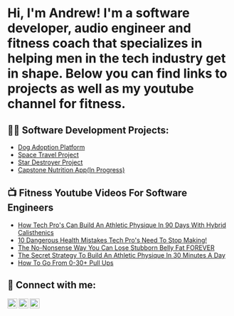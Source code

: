 <h1>Hi, I'm Andrew! I'm a software developer, audio engineer and fitness coach that specializes in helping men in the tech industry get in shape. Below you can find links to projects as well as my youtube channel for fitness.

<h2>👨‍💻 Software Development Projects:</h2>

  - [Dog Adoption Platform](https://github.com/AndrewL1498/19.10-Dog-Adoption-Platform-Project)
  - [Space Travel Project](https://github.com/AndrewL1498/15.12-Space-Travel-Project)
  - [Star Destroyer Project](https://github.com/AndrewL1498/15.7-Star-Destroyer-Project)
  - [Capstone Nutrition App(In Progress)](https://github.com/AndrewL1498/capstone-nutrition-app)

<h2>📺 Fitness Youtube Videos For Software Engineers</h2>

- [How Tech Pro's Can Build An Athletic Physique In 90 Days With Hybrid Calisthenics](https://www.youtube.com/watch?v=mzXPu5p3_VA&list=PLh1Nwmwfeq0TN24GfaFyha5cY0492hE-D)
- [10 Dangerous Health Mistakes Tech Pro's Need To Stop Making!](https://www.youtube.com/watch?v=jV2CdtwutTI&list=PLh1Nwmwfeq0TN24GfaFyha5cY0492hE-D&index=2)
- [The No-Nonsense Way You Can Lose Stubborn Belly Fat FOREVER](https://www.youtube.com/watch?v=iJyjbxHzBaM&list=PLh1Nwmwfeq0TN24GfaFyha5cY0492hE-D&index=3)
- [The Secret Strategy To Build An Athletic Physique In 30 Minutes A Day](https://www.youtube.com/watch?v=nJmSroSr1Rg&list=PLh1Nwmwfeq0TN24GfaFyha5cY0492hE-D&index=4)
- [How To Go From 0-30+ Pull Ups](https://www.youtube.com/watch?v=ZzoFkAGmLHg&t=75s)

<h2> 🤳 Connect with me:</h2>

[<img align="left" alt="AndrewLindsey | YouTube" width="22px" src="https://cdn.jsdelivr.net/npm/simple-icons@v3/icons/youtube.svg" />](https://www.youtube.com/@AndrewAuroraAthletics)
[<img align="left" alt="AndrewLindsey | LinkedIn" width="22px" src="https://cdn.jsdelivr.net/npm/simple-icons@v3/icons/linkedin.svg" />](https://www.linkedin.com/in/andrew-lindsey-267343147/)
[<img align="left" alt="AndrewLindsey | Instagram" width="22px" src="https://cdn.jsdelivr.net/npm/simple-icons@v3/icons/instagram.svg" />](https://www.instagram.com/andrewauroraathletics/?next=%2F)

[youtube]: (https://www.youtube.com/@AndrewAuroraAthletics)
[instagram]: (https://www.instagram.com/andrewauroraathletics/?next=%2F)
[linkedin]: (https://www.linkedin.com/in/andrew-lindsey-267343147/)
